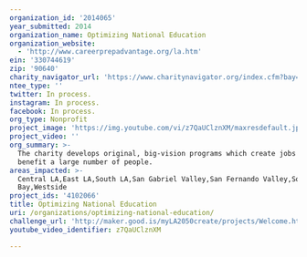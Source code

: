 ```yaml
---
organization_id: '2014065'
year_submitted: 2014
organization_name: Optimizing National Education
organization_website:
  - 'http://www.careerprepadvantage.org/la.htm'
ein: '330744619'
zip: '90640'
charity_navigator_url: 'https://www.charitynavigator.org/index.cfm?bay=search.profile&ein=330744619'
ntee_type: ''
twitter: In process.
instagram: In process.
facebook: In process.
org_type: Nonprofit
project_image: 'https://img.youtube.com/vi/z7QaUClznXM/maxresdefault.jpg'
project_video: ''
org_summary: >-
  The charity develops original, big-vision programs which create jobs and
  benefit a large number of people.
areas_impacted: >-
  Central LA,East LA,South LA,San Gabriel Valley,San Fernando Valley,South
  Bay,Westside
project_ids: '4102066'
title: Optimizing National Education
uri: /organizations/optimizing-national-education/
challenge_url: 'http://maker.good.is/myLA2050create/projects/Welcome.html'
youtube_video_identifier: z7QaUClznXM

---
```

